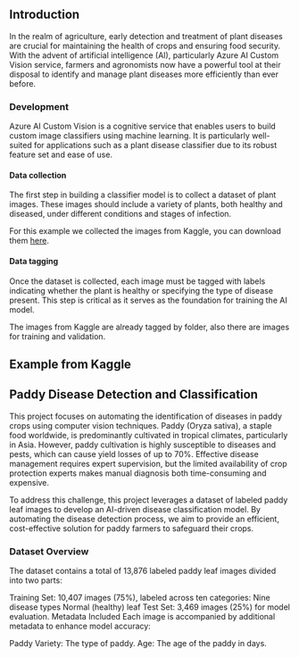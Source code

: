
## Introduction
In the realm of agriculture, early detection and treatment of plant diseases are crucial for maintaining the health of crops and ensuring food security. With the advent of artificial intelligence (AI), particularly Azure AI Custom Vision service, farmers and agronomists now have a powerful tool at their disposal to identify and manage plant diseases more efficiently than ever before.

### Development
Azure AI Custom Vision is a cognitive service that enables users to build custom image classifiers using machine learning. It is particularly well-suited for applications such as a plant disease classifier due to its robust feature set and ease of use.

####  Data collection
The first step in building a classifier model is to collect a dataset of plant images. These images should include a variety of plants, both healthy and diseased, under different conditions and stages of infection.

For this example we collected the images from Kaggle, you can download them [here](https://www.kaggle.com/datasets/vipoooool/new-plant-diseases-dataset).

#### Data tagging
Once the dataset is collected, each image must be tagged with labels indicating whether the plant is healthy or specifying the type of disease present. This step is critical as it serves as the foundation for training the AI model.

The images from Kaggle are already tagged by folder, also there are images for training and validation.


## Example from Kaggle
##  Paddy Disease Detection and Classification

This project focuses on automating the identification of diseases in paddy crops using computer vision techniques. Paddy (Oryza sativa), a staple food worldwide, is predominantly cultivated in tropical climates, particularly in Asia. However, paddy cultivation is highly susceptible to diseases and pests, which can cause yield losses of up to 70%. Effective disease management requires expert supervision, but the limited availability of crop protection experts makes manual diagnosis both time-consuming and expensive.

To address this challenge, this project leverages a dataset of labeled paddy leaf images to develop an AI-driven disease classification model. By automating the disease detection process, we aim to provide an efficient, cost-effective solution for paddy farmers to safeguard their crops.



### Dataset Overview
The dataset contains a total of 13,876 labeled paddy leaf images divided into two parts:

Training Set: 10,407 images (75%), labeled across ten categories:
Nine disease types
Normal (healthy) leaf
Test Set: 3,469 images (25%) for model evaluation.
Metadata Included
Each image is accompanied by additional metadata to enhance model accuracy:

Paddy Variety: The type of paddy.
Age: The age of the paddy in days.

